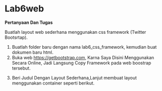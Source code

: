 # Lab6web
<b>Pertanyaan Dan Tugas</b>

Buatlah layout web sederhana menggunakan css framework (Twitter Bootsrtap).
1. Buatlah folder baru dengan nama lab6_css_framework, kemudian buat dokumen baru html.
2. Buka web https://getbootstrap.com, Karna Saya Disini Menggunakan Secara Online, Jadi Langsung Copy Framework pada web boostrap tersebut.

<!DOCTYPE html>
<html lang="en">
<head>
    <meta charset="utf-8">
    <meta name="viewport" content="width=device-width, initial-scale=1">
	<link href="https://cdn.jsdelivr.net/npm/bootstrap@5.1.3/dist/css/bootstrap.min.css" rel="stylesheet" integrity="sha384-1BmE4kWBq78iYhFldvKuhfTAU6auU8tT94WrHftjDbrCEXSU1oBoqyl2QvZ6jIW3" crossorigin="anonymous">

3.  Beri Judul Dengan Layout Sederhana,Lanjut membuat layout menggunakan container seperti berikut.
 
<title>Layout Sederhana</title>
	<style>
	  .card-img-top{
	  width: 120px;
	  align-self: center;
	}

	footer {
		clear:both;
	  background-color:#1d1d1d; 
	  padding:10px;
	  color:rgb(0, 0, 0);
	}
	</style>
</head>
<body>
	<div class="container" >
            <!--NAVBAR-->
		<div class="jumbotron jumbotron-fluid bg-light p-4">
		<div class="container">
		<h1 class="text-secondary text-opacity-50">Layout Sederhana</h1>
		</div>
		</div>

4. Membuat Navbar dengan framework yang ada pada pada bootstrap, Navbar ini berfungsi untuk memberi layanan menuju halaman lain (Navigasi) untuk lebih jelasnya simak pada gambar dibawah ini
![img](ss/s1.png)
5. membuat hero panel disini saya menggunakan class jumbroton warna background secondary dan opacity sebesar 25 
![img](ss/s2.png)
6. Menambah element lain pada content seperti gambar dan lain sebagainya, pada bootstrap kita bisa menggunakan cards, disini saya akan menggunakan col untuk membagi gambar per bagian masing-masing agar hasilnya lebih rapih. Dan membuat gambar menjadi bulat dengan menggunakan class rounded-circle
![img](ss/s4.png)
7. Menambahkan widget link pada sebelah kanan card 1
![img](ss/s5.png)
8. Menambah element lain atau card 2 seperti pada gambar dibawah ini
![img](ss/s6.png)
9. Menambaahkn footer
![img](ss/s6.png)
# TERIMAKAS
